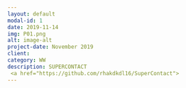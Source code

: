 ```yaml
---
layout: default
modal-id: 1
date: 2019-11-14
img: P01.png
alt: image-alt
project-date: November 2019
client: 
category: WW
description: SUPERCONTACT
 <a href="https://github.com/rhakdkdl16/SuperContact">
---
```


